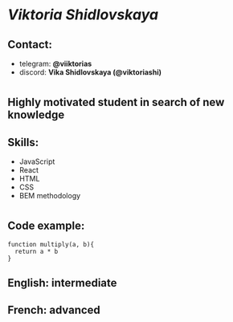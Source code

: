 # *Viktoria Shidlovskaya*
## Contact: 
* telegram: **@viiktorias** 
* discord: **Vika Shidlovskaya (@viktoriashi)**
#
## Highly motivated student in search of new knowledge
## Skills:
* JavaScript
* React
* HTML
* CSS
* BEM methodology
#
## Code example: 
```
function multiply(a, b){
  return a * b
}
```
## English: intermediate
## French: advanced